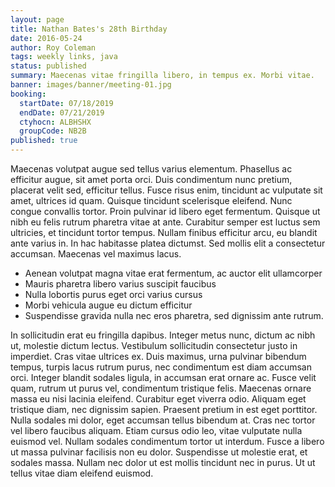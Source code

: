 ```yaml
---
layout: page
title: Nathan Bates's 28th Birthday
date: 2016-05-24
author: Roy Coleman
tags: weekly links, java
status: published
summary: Maecenas vitae fringilla libero, in tempus ex. Morbi vitae.
banner: images/banner/meeting-01.jpg
booking:
  startDate: 07/18/2019
  endDate: 07/21/2019
  ctyhocn: ALBHSHX
  groupCode: NB2B
published: true
---
```

Maecenas volutpat augue sed tellus varius elementum. Phasellus ac efficitur augue, sit amet porta orci. Duis condimentum nunc pretium, placerat velit sed, efficitur tellus. Fusce risus enim, tincidunt ac vulputate sit amet, ultrices id quam. Quisque tincidunt scelerisque eleifend. Nunc congue convallis tortor. Proin pulvinar id libero eget fermentum. Quisque ut nibh eu felis rutrum pharetra vitae at ante. Curabitur semper est luctus sem ultricies, et tincidunt tortor tempus. Nullam finibus efficitur arcu, eu blandit ante varius in. In hac habitasse platea dictumst. Sed mollis elit a consectetur accumsan. Maecenas vel maximus lacus.

* Aenean volutpat magna vitae erat fermentum, ac auctor elit ullamcorper
* Mauris pharetra libero varius suscipit faucibus
* Nulla lobortis purus eget orci varius cursus
* Morbi vehicula augue eu dictum efficitur
* Suspendisse gravida nulla nec eros pharetra, sed dignissim ante rutrum.

In sollicitudin erat eu fringilla dapibus. Integer metus nunc, dictum ac nibh ut, molestie dictum lectus. Vestibulum sollicitudin consectetur justo in imperdiet. Cras vitae ultrices ex. Duis maximus, urna pulvinar bibendum tempus, turpis lacus rutrum purus, nec condimentum est diam accumsan orci. Integer blandit sodales ligula, in accumsan erat ornare ac. Fusce velit quam, rutrum ut purus vel, condimentum tristique felis.
Maecenas ornare massa eu nisi lacinia eleifend. Curabitur eget viverra odio. Aliquam eget tristique diam, nec dignissim sapien. Praesent pretium in est eget porttitor. Nulla sodales mi dolor, eget accumsan tellus bibendum at. Cras nec tortor vel libero faucibus aliquam. Etiam cursus odio leo, vitae vulputate nulla euismod vel. Nullam sodales condimentum tortor ut interdum. Fusce a libero ut massa pulvinar facilisis non eu dolor. Suspendisse ut molestie erat, et sodales massa. Nullam nec dolor ut est mollis tincidunt nec in purus. Ut ut tellus vitae diam eleifend euismod.
